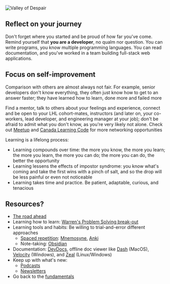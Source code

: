![Valley of Despair](https://community.thriveglobal.com/wp-content/uploads/2018/09/valley_of_despair.jpg "Valley of Despair")

## Reflect on your journey
Don't forget where you started and be proud of how far you've come. Remind yourself that **you are a developer**, no qualm nor question. You can write programs, you know multiple programming languages. You can read documentation, and you've worked in a team building full-stack web applications.

## Focus on self-improvement
Comparison with others are almost always not fair. For example, senior developers don't know everything, they often just know how to get to an answer faster; they have learned how to learn, done more and failed more

Find a mentor, talk to others about your feelings and experience, connect and be open to your LHL cohort-mates, instructors (and later on, your co-workers, lead developer, and engineering manager at your job); don't be afraid to admit what you don't know, as you're very likely not alone. Check out [Meetup](https://www.meetup.com/find/?keywords=web%20development&source=EVENTS) and [Canada Learning Code](https://www.canadalearningcode.ca/) for more networking opportunities

Learning is a lifelong process:
  - Learning compounds over time: the more you know, the more you learn; the more you learn, the more you can do; the more you can do, the better the opportunity
  - Learning lessens the effects of impostor syndrome: you know what's coming and take the first wins with a pinch of salt, and so the drop will be less painful or even not noticeable
  - Learning takes time and practice. Be patient, adaptable, curious, and tenacious

## Resources?
- [The road ahead](https://roadmap.sh/)
- Learning how to learn: [Warren's Problem Solving break-out](https://github.com/WarrenUhrich/lighthouse-labs-learning-how-to-learn-and-problem-solving-breakout/tree/2022.12.13-web-flex-all-cohorts)
- Learning tools and habits: Be willing to trial-and-error different approaches
  - [Spaced repetition](https://gwern.net/spaced-repetition): [Mnemosyne](https://mnemosyne-proj.org/), [Anki](https://medshamim.com/med/anki-step-one)
  - Note-taking: [Obsidian](https://obsidian.md/)
- Documentation: [DevDocs](https://devdocs.io), offline doc viewer like [Dash](https://kapeli.com/dash) (MacOS), [Velocity](https://velocity.silverlakesoftware.com/) (Windows), and [Zeal](https://zealdocs.org/) (Linux/Windows)
- Keep up with what's new:
  - [Podcasts](https://linearb.io/blog/best-software-podcasts/)
  - [Newsletters](https://cooperpress.com/publications/)
- Go back to the [fundamentals](https://teachyourselfcs.com/)
